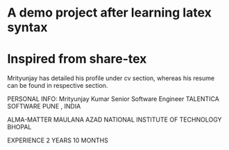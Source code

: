 # A demo project after learning latex syntax
# Inspired from share-tex
Mrityunjay has detailed his profile under cv section, whereas his resume can be found in respective section.

PERSONAL INFO:
  Mrityunjay Kumar
  Senior Software Engineer
  TALENTICA SOFTWARE
  PUNE , INDIA

ALMA-MATTER
  MAULANA AZAD NATIONAL INSTITUTE OF TECHNOLOGY BHOPAL

EXPERIENCE
  2 YEARS 10 MONTHS
